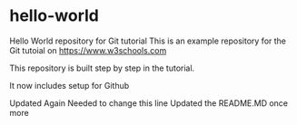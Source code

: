 # hello-world
Hello World repository for Git tutorial
This is an example repository for the Git tutoial on https://www.w3schools.com

This repository is built step by step in the tutorial.

It now includes setup for Github

Updated Again
Needed to change this line
Updated the README.MD once more
